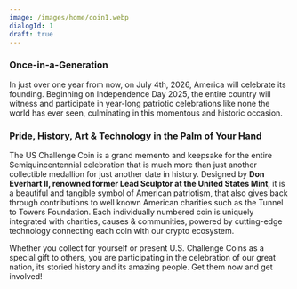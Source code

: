 ```yaml
---
image: /images/home/coin1.webp
dialogId: 1
draft: true
---
```


### Once-in-a-Generation
In just over one year from now, on July 4th, 2026, America will celebrate its founding. Beginning on Independence Day 2025, the entire country will witness and participate in year-long patriotic celebrations like none the world has ever seen, culminating in this momentous and historic occasion.
### Pride, History, Art & Technology in the Palm of Your Hand
The US Challenge Coin is a grand memento and keepsake for the entire Semiquincentennial celebration that is much more than just another collectible medallion for just another date in history. Designed by <VDialogClickText name="engraver">**Don Everhart II, renowned former Lead Sculptor at the United States Mint**</VDialogClickText>, it is a beautiful and tangible symbol of American patriotism, that also gives back through contributions to well known American charities such as the Tunnel to Towers Foundation. Each individually numbered coin is uniquely integrated with charities, causes & communities, powered by cutting-edge technology connecting each coin with our crypto ecosystem.   

Whether you collect for yourself or present U.S. Challenge Coins as a special gift to others, you are participating in the celebration of our great nation, its storied history and its amazing people. Get them now and get involved!